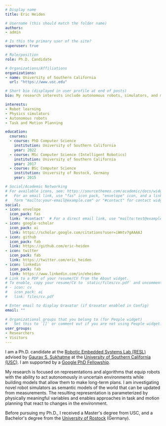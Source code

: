 ```yaml
---
# Display name
title: Eric Heiden

# Username (this should match the folder name)
authors:
- admin

# Is this the primary user of the site?
superuser: true

# Role/position
role: Ph.D. Candidate

# Organizations/Affiliations
organizations:
- name: University of Southern California
  url: "https://www.usc.edu"

# Short bio (displayed in user profile at end of posts)
bio: My research interests include autonomous robots, simulators, and motion planning.

interests:
- Robot learning
- Physics simulators
- Autonomous robots
- Task and Motion Planning

education:
  courses:
  - course: PhD Computer Science
    institution: University of Southern California
    year: 2022
  - course: MSc Computer Science (Intelligent Robotics)
    institution: University of Southern California
    year: 2017
  - course: BSc Computer Science
    institution: University of Rostock, Germany
    year: 2015

# Social/Academic Networking
# For available icons, see: https://sourcethemes.com/academic/docs/widgets/#icons
#   For an email link, use "fas" icon pack, "envelope" icon, and a link in the
#   form "mailto:your-email@example.com" or "#contact" for contact widget.
social:
- icon: envelope
  icon_pack: fas
  link: '#contact'  # For a direct email link, use "mailto:test@example.org".
- icon: google-scholar
  icon_pack: ai
  link: https://scholar.google.com/citations?user=iWmtv7gAAAAJ
- icon: github
  icon_pack: fab
  link: https://github.com/eric-heiden
- icon: twitter
  icon_pack: fab
  link: https://twitter.com/eric_heiden
- icon: linkedin
  icon_pack: fab
  link: https://www.linkedin.com/in/eheiden
# Link to a PDF of your resume/CV from the About widget.
# To enable, copy your resume/CV to `static/files/cv.pdf` and uncomment the lines below.  
# - icon: cv
#   icon_pack: ai
#   link: files/cv.pdf

# Enter email to display Gravatar (if Gravatar enabled in Config)
email: ""
  
# Organizational groups that you belong to (for People widget)
#   Set this to `[]` or comment out if you are not using People widget.  
user_groups:
- Researchers
- Visitors
---
```


I am a Ph.D. candidate at the [Robotic Embedded Systems Lab (RESL)](http://robotics.usc.edu/resl) advised by [Gaurav S. Sukhatme](http://robotics.usc.edu/~gaurav/) at the [University of Southern California (USC)](http://www.usc.edu"). I am supported by a [Google PhD Fellowship](https://ai.googleblog.com/2020/10/announcing-2020-google-phd-fellows.html).

My research is focused on representations and algorithms that equip robots with the ability to act autonomously in uncertain environments while building models that allow them to make long-term plans. I am investigating novel robot simulators as semantic models of the world that can be updated from measurements. The resulting representation is parameterized by physically meaningful variables and enables approaches in task and motion planning that react to changes in the environment.

Before pursuing my Ph.D., I received a Master's degree from USC, and a Bachelor's degree from the [University of Rostock](https://www.uni-rostock.de/) (Germany).
